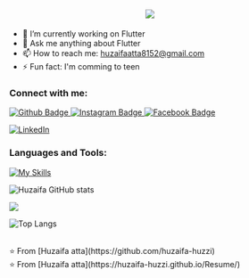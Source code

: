  <h1 align="center">
  <a href="https://git.io/typing-svg">
    <img src="https://readme-typing-svg.herokuapp.com/?lines=I+am+Huzaifa+Atta;I+am+App+Developer;I+am+UI/UX+Designer+;I+am+Web+Designer+%F0%9F%91%8B&center=true&size=30">
  </a>
</h1>

- 🔭 I’m currently working on Flutter
- 💬 Ask me anything about Flutter 
- 📫 How to reach me: huzaifaatta8152@gmail.com
- ⚡ Fun fact: I'm comming to teen
  
### Connect with me:
<div id="badges">
  <a href="https://github.com/huzaifa-huzzi">
    <img src="https://img.shields.io/badge/Github-white?style=for-the-badge&logo=Github&logoColor=black" alt="Github Badge"/>
  </a>
   <a href="https://www.instagram.com/iam_huzaifaatta156/">
    <img src="https://img.shields.io/badge/Instagram-purple?style=for-the-badge&logo=instagram&logoColor=white" alt="Instagram Badge"/>
  </a>
   <a href="https://www.facebook.com/profile.php?id=61560235934439">
    <img src="https://img.shields.io/badge/Facebook-blue?style=for-the-badge&logo=facebook&logoColor=white" alt="Facebook Badge"/>
    
  [![LinkedIn](https://img.shields.io/badge/LinkedIn-%230077B5.svg?logo=linkedin&logoColor=white)](www.linkedin.com/in/huzaifa-khan-atta)
</div>

### Languages and Tools:
[![My Skills](https://skillicons.dev/icons?i=flutter,dart,firebase,github,git,postman,figma,xd&perline=5)](https://skillicons.dev)

![Huzaifa GitHub stats](https://github-readme-stats.vercel.app/api?username=huzaifa-huzzi&show_icons=true&theme=dark)

![](https://github-readme-streak-stats.herokuapp.com/?user=huzaifa-huzzi&show_icons=true&theme=dark)<br/>

![Top Langs](https://github-readme-stats.vercel.app/api/top-langs/?username=huzaifa-huzzi&theme=dark)


<br>
⭐️ From [Huzaifa atta](https://github.com/huzaifa-huzzi)

<br>
⭐️ From [Huzaifa atta](https://huzaifa-huzzi.github.io/Resume/)

